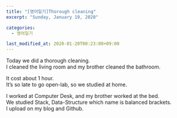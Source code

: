```yaml
---
title: "[영어일기]Thorough cleaning"
excerpt: "Sunday, January 19, 2020"

categories:
  - 영어일기

last_modified_at: 2020-01-20T00:23:00+09:00
---
```

Today we did a thorough cleaning.  
I cleaned the living room and my brother cleaned the bathroom.  

It cost about 1 hour.  
It’s so late to go open-lab, so we studied at home.  

I worked at Computer Desk, and my brother worked at the bed.  
We studied Stack, Data-Structure which name is balanced brackets.  
I upload on my blog and Github.  

